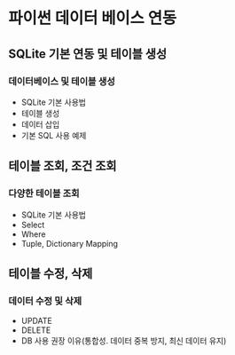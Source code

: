 # 파이썬 데이터 베이스 연동

## SQLite 기본 연동 및 테이블 생성
### 데이터베이스 및 테이블 생성
- SQLite 기본 사용법
- 테이블 생성
- 데이터 삽입
- 기본 SQL 사용 예제

## 테이블 조회, 조건 조회
### 다양한 테이블 조회
- SQLite 기본 사용법
- Select
- Where
- Tuple, Dictionary Mapping

## 테이블 수정, 삭제
### 데이터 수정 및 삭제
- UPDATE
- DELETE
- DB 사용 권장 이유(통합성. 데이터 중복 방지, 최신 데이터 유지)